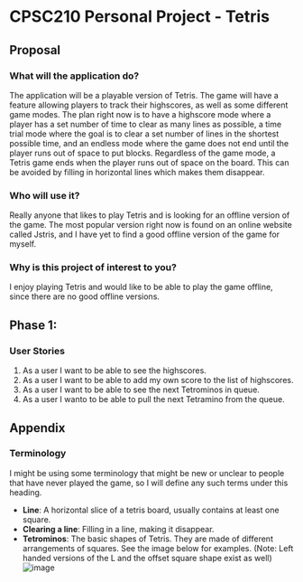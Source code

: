 # CPSC210 Personal Project - Tetris

## Proposal
### What will the application do?
The application will be a playable version of Tetris.
The game will have a feature allowing players to track their highscores,
as well as some different game modes. The plan right now is to have
a highscore mode where a player has a set number of time to clear as many
lines as possible, a time trial mode where the goal is to clear a set number
of lines in the shortest possible time, and an endless mode where the game
does not end until the player runs out of space to put blocks. Regardless of 
the game mode, a Tetris game ends when the player runs out of space on the board.
This can be avoided by filling in horizontal lines which makes them disappear.

### Who will use it?
Really anyone that likes to play Tetris and is looking for an offline
version of the game. The most popular version right now is found on an 
online website called Jstris, and I have yet to find a good offline
version of the game for myself.

### Why is this project of interest to you?
I enjoy playing Tetris and would like to be able to play the game offline,
since there are no good offline versions.

## Phase 1:
### User Stories
1. As a user I want to be able to see the highscores.
2. As a user I want to be able to add my own score to the list of highscores.
3. As a user I want to be able to see the next Tetrominos in queue.
4. As a user I wanto to be able to pull the next Tetramino from the queue.

## Appendix

### Terminology
I might be using some terminology that might be new or unclear to people that
have never played the game, so I will define any such terms under this heading.
- **Line**: A horizontal slice of a tetris board, usually contains at 
least one square.
- **Clearing a line**: Filling in a line, making it disappear.
- **Tetrominos**: The basic shapes of Tetris. They are made of different 
arrangements of squares. See the image below for examples.
(Note: Left handed versions of the L and the offset square shape exist 
as well)
![image](https://upload.wikimedia.org/wikipedia/commons/thumb/5/50/All_5_free_tetrominoes.svg/1920px-All_5_free_tetrominoes.svg.png)
